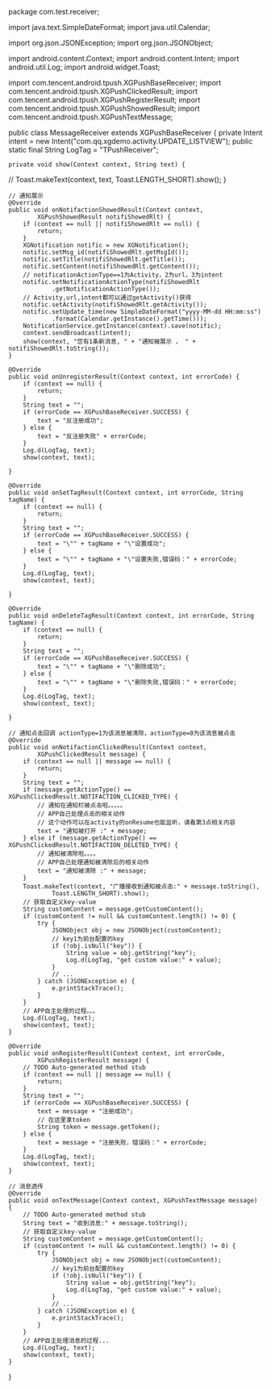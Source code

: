 package com.test.receiver;

import java.text.SimpleDateFormat;
import java.util.Calendar;

import org.json.JSONException;
import org.json.JSONObject;

import android.content.Context;
import android.content.Intent;
import android.util.Log;
import android.widget.Toast;

import com.tencent.android.tpush.XGPushBaseReceiver;
import com.tencent.android.tpush.XGPushClickedResult;
import com.tencent.android.tpush.XGPushRegisterResult;
import com.tencent.android.tpush.XGPushShowedResult;
import com.tencent.android.tpush.XGPushTextMessage;

public class MessageReceiver extends XGPushBaseReceiver {
	private Intent intent = new Intent("com.qq.xgdemo.activity.UPDATE_LISTVIEW");
	public static final String LogTag = "TPushReceiver";

	private void show(Context context, String text) {
//		Toast.makeText(context, text, Toast.LENGTH_SHORT).show();
	}

	// 通知展示
	@Override
	public void onNotifactionShowedResult(Context context,
			XGPushShowedResult notifiShowedRlt) {
		if (context == null || notifiShowedRlt == null) {
			return;
		}
		XGNotification notific = new XGNotification();
		notific.setMsg_id(notifiShowedRlt.getMsgId());
		notific.setTitle(notifiShowedRlt.getTitle());
		notific.setContent(notifiShowedRlt.getContent());
		// notificationActionType==1为Activity，2为url，3为intent
		notific.setNotificationActionType(notifiShowedRlt
				.getNotificationActionType());
		// Activity,url,intent都可以通过getActivity()获得
		notific.setActivity(notifiShowedRlt.getActivity());
		notific.setUpdate_time(new SimpleDateFormat("yyyy-MM-dd HH:mm:ss")
				.format(Calendar.getInstance().getTime()));
		NotificationService.getInstance(context).save(notific);
		context.sendBroadcast(intent);
		show(context, "您有1条新消息, " + "通知被展示 ， " + notifiShowedRlt.toString());
	}

	@Override
	public void onUnregisterResult(Context context, int errorCode) {
		if (context == null) {
			return;
		}
		String text = "";
		if (errorCode == XGPushBaseReceiver.SUCCESS) {
			text = "反注册成功";
		} else {
			text = "反注册失败" + errorCode;
		}
		Log.d(LogTag, text);
		show(context, text);

	}

	@Override
	public void onSetTagResult(Context context, int errorCode, String tagName) {
		if (context == null) {
			return;
		}
		String text = "";
		if (errorCode == XGPushBaseReceiver.SUCCESS) {
			text = "\"" + tagName + "\"设置成功";
		} else {
			text = "\"" + tagName + "\"设置失败,错误码：" + errorCode;
		}
		Log.d(LogTag, text);
		show(context, text);

	}

	@Override
	public void onDeleteTagResult(Context context, int errorCode, String tagName) {
		if (context == null) {
			return;
		}
		String text = "";
		if (errorCode == XGPushBaseReceiver.SUCCESS) {
			text = "\"" + tagName + "\"删除成功";
		} else {
			text = "\"" + tagName + "\"删除失败,错误码：" + errorCode;
		}
		Log.d(LogTag, text);
		show(context, text);

	}

	// 通知点击回调 actionType=1为该消息被清除，actionType=0为该消息被点击
	@Override
	public void onNotifactionClickedResult(Context context,
			XGPushClickedResult message) {
		if (context == null || message == null) {
			return;
		}
		String text = "";
		if (message.getActionType() == XGPushClickedResult.NOTIFACTION_CLICKED_TYPE) {
			// 通知在通知栏被点击啦。。。。。
			// APP自己处理点击的相关动作
			// 这个动作可以在activity的onResume也能监听，请看第3点相关内容
			text = "通知被打开 :" + message;
		} else if (message.getActionType() == XGPushClickedResult.NOTIFACTION_DELETED_TYPE) {
			// 通知被清除啦。。。。
			// APP自己处理通知被清除后的相关动作
			text = "通知被清除 :" + message;
		}
		Toast.makeText(context, "广播接收到通知被点击:" + message.toString(),
				Toast.LENGTH_SHORT).show();
		// 获取自定义key-value
		String customContent = message.getCustomContent();
		if (customContent != null && customContent.length() != 0) {
			try {
				JSONObject obj = new JSONObject(customContent);
				// key1为前台配置的key
				if (!obj.isNull("key")) {
					String value = obj.getString("key");
					Log.d(LogTag, "get custom value:" + value);
				}
				// ...
			} catch (JSONException e) {
				e.printStackTrace();
			}
		}
		// APP自主处理的过程。。。
		Log.d(LogTag, text);
		show(context, text);
	}

	@Override
	public void onRegisterResult(Context context, int errorCode,
			XGPushRegisterResult message) {
		// TODO Auto-generated method stub
		if (context == null || message == null) {
			return;
		}
		String text = "";
		if (errorCode == XGPushBaseReceiver.SUCCESS) {
			text = message + "注册成功";
			// 在这里拿token
			String token = message.getToken();
		} else {
			text = message + "注册失败，错误码：" + errorCode;
		}
		Log.d(LogTag, text);
		show(context, text);
	}

	// 消息透传
	@Override
	public void onTextMessage(Context context, XGPushTextMessage message) {
		// TODO Auto-generated method stub
		String text = "收到消息:" + message.toString();
		// 获取自定义key-value
		String customContent = message.getCustomContent();
		if (customContent != null && customContent.length() != 0) {
			try {
				JSONObject obj = new JSONObject(customContent);
				// key1为前台配置的key
				if (!obj.isNull("key")) {
					String value = obj.getString("key");
					Log.d(LogTag, "get custom value:" + value);
				}
				// ...
			} catch (JSONException e) {
				e.printStackTrace();
			}
		}
		// APP自主处理消息的过程...
		Log.d(LogTag, text);
		show(context, text);
	}

}
